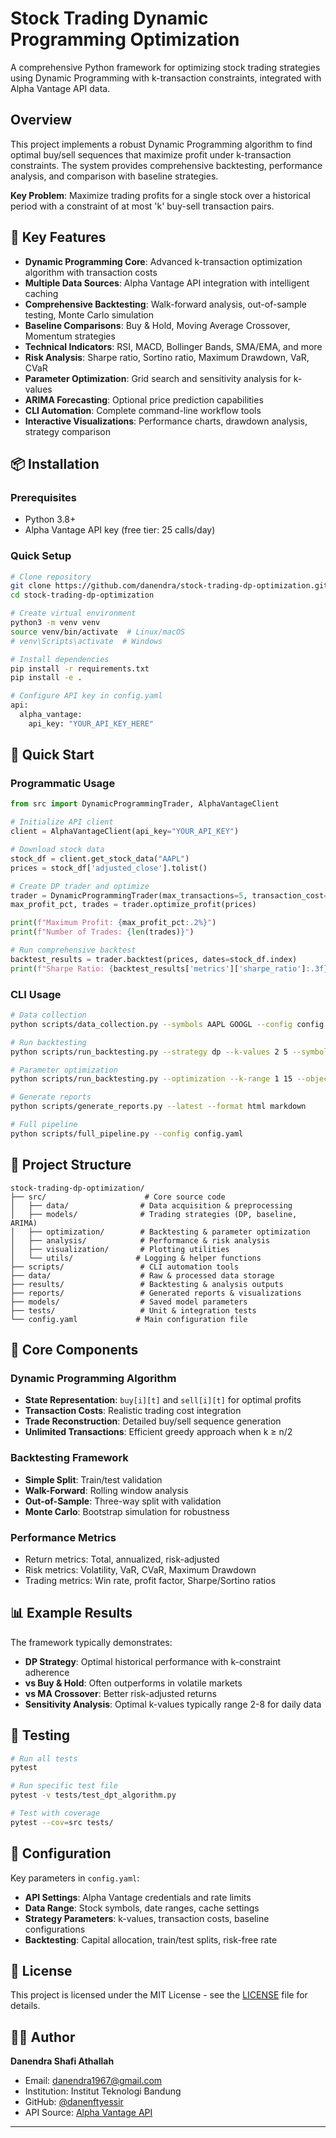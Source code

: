 # Stock Trading Dynamic Programming Optimization

A comprehensive Python framework for optimizing stock trading strategies using Dynamic Programming with k-transaction constraints, integrated with Alpha Vantage API data.

## Overview

This project implements a robust Dynamic Programming algorithm to find optimal buy/sell sequences that maximize profit under k-transaction constraints. The system provides comprehensive backtesting, performance analysis, and comparison with baseline strategies.

**Key Problem**: Maximize trading profits for a single stock over a historical period with a constraint of at most 'k' buy-sell transaction pairs.

## 🚀 Key Features

- **Dynamic Programming Core**: Advanced k-transaction optimization algorithm with transaction costs
- **Multiple Data Sources**: Alpha Vantage API integration with intelligent caching
- **Comprehensive Backtesting**: Walk-forward analysis, out-of-sample testing, Monte Carlo simulation
- **Baseline Comparisons**: Buy & Hold, Moving Average Crossover, Momentum strategies
- **Technical Indicators**: RSI, MACD, Bollinger Bands, SMA/EMA, and more
- **Risk Analysis**: Sharpe ratio, Sortino ratio, Maximum Drawdown, VaR, CVaR
- **Parameter Optimization**: Grid search and sensitivity analysis for k-values
- **ARIMA Forecasting**: Optional price prediction capabilities
- **CLI Automation**: Complete command-line workflow tools
- **Interactive Visualizations**: Performance charts, drawdown analysis, strategy comparison

## 📦 Installation

### Prerequisites
- Python 3.8+
- Alpha Vantage API key (free tier: 25 calls/day)

### Quick Setup
```bash
# Clone repository
git clone https://github.com/danendra/stock-trading-dp-optimization.git
cd stock-trading-dp-optimization

# Create virtual environment
python3 -m venv venv
source venv/bin/activate  # Linux/macOS
# venv\Scripts\activate  # Windows

# Install dependencies
pip install -r requirements.txt
pip install -e .

# Configure API key in config.yaml
api:
  alpha_vantage:
    api_key: "YOUR_API_KEY_HERE"
```

## 🔧 Quick Start

### Programmatic Usage
```python
from src import DynamicProgrammingTrader, AlphaVantageClient

# Initialize API client
client = AlphaVantageClient(api_key="YOUR_API_KEY")

# Download stock data
stock_df = client.get_stock_data("AAPL")
prices = stock_df['adjusted_close'].tolist()

# Create DP trader and optimize
trader = DynamicProgrammingTrader(max_transactions=5, transaction_cost=0.001)
max_profit_pct, trades = trader.optimize_profit(prices)

print(f"Maximum Profit: {max_profit_pct:.2%}")
print(f"Number of Trades: {len(trades)}")

# Run comprehensive backtest
backtest_results = trader.backtest(prices, dates=stock_df.index)
print(f"Sharpe Ratio: {backtest_results['metrics']['sharpe_ratio']:.3f}")
```

### CLI Usage
```bash
# Data collection
python scripts/data_collection.py --symbols AAPL GOOGL --config config.yaml

# Run backtesting
python scripts/run_backtesting.py --strategy dp --k-values 2 5 --symbols AAPL

# Parameter optimization
python scripts/run_backtesting.py --optimization --k-range 1 15 --objective sharpe_ratio

# Generate reports
python scripts/generate_reports.py --latest --format html markdown

# Full pipeline
python scripts/full_pipeline.py --config config.yaml
```

## 📁 Project Structure

```
stock-trading-dp-optimization/
├── src/                      # Core source code
│   ├── data/                # Data acquisition & preprocessing
│   ├── models/              # Trading strategies (DP, baseline, ARIMA)
│   ├── optimization/        # Backtesting & parameter optimization
│   ├── analysis/            # Performance & risk analysis
│   ├── visualization/       # Plotting utilities
│   └── utils/              # Logging & helper functions
├── scripts/                 # CLI automation tools
├── data/                    # Raw & processed data storage
├── results/                 # Backtesting & analysis outputs
├── reports/                 # Generated reports & visualizations
├── models/                  # Saved model parameters
├── tests/                   # Unit & integration tests
└── config.yaml             # Main configuration file
```

## 🧪 Core Components

### Dynamic Programming Algorithm
- **State Representation**: `buy[i][t]` and `sell[i][t]` for optimal profits
- **Transaction Costs**: Realistic trading cost integration
- **Trade Reconstruction**: Detailed buy/sell sequence generation
- **Unlimited Transactions**: Efficient greedy approach when k ≥ n/2

### Backtesting Framework
- **Simple Split**: Train/test validation
- **Walk-Forward**: Rolling window analysis
- **Out-of-Sample**: Three-way split with validation
- **Monte Carlo**: Bootstrap simulation for robustness

### Performance Metrics
- Return metrics: Total, annualized, risk-adjusted
- Risk metrics: Volatility, VaR, CVaR, Maximum Drawdown
- Trading metrics: Win rate, profit factor, Sharpe/Sortino ratios

## 📊 Example Results

The framework typically demonstrates:
- **DP Strategy**: Optimal historical performance with k-constraint adherence
- **vs Buy & Hold**: Often outperforms in volatile markets
- **vs MA Crossover**: Better risk-adjusted returns
- **Sensitivity Analysis**: Optimal k-values typically range 2-8 for daily data

## 🧪 Testing

```bash
# Run all tests
pytest

# Run specific test file
pytest -v tests/test_dpt_algorithm.py

# Test with coverage
pytest --cov=src tests/
```

## 📝 Configuration

Key parameters in `config.yaml`:
- **API Settings**: Alpha Vantage credentials and rate limits
- **Data Range**: Stock symbols, date ranges, cache settings
- **Strategy Parameters**: k-values, transaction costs, baseline configurations
- **Backtesting**: Capital allocation, train/test splits, risk-free rate

## 📄 License

This project is licensed under the MIT License - see the [LICENSE](LICENSE) file for details.

## 👨‍💻 Author

**Danendra Shafi Athallah**
- Email: danendra1967@gmail.com
- Institution: Institut Teknologi Bandung
- GitHub: [@danenftyessir](https://github.com/danenftyessir)
- API Source: [Alpha Vantage API](https://www.alphavantage.co/support/#api-key)

---
